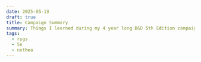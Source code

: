 ```yaml
---
date: 2025-05-19
draft: true
title: Campaign Summary
summary: Things I learned during my 4 year long D&D 5th Edition campaign in our homebrew world of Nethea.
tags:
  - rpgs
  - 5e
  - nethea
---
```

